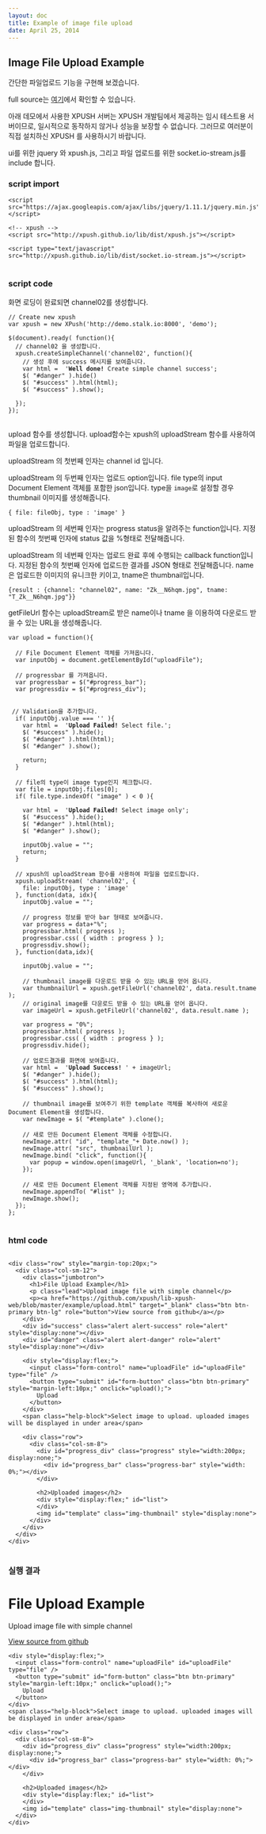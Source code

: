 ```yaml
---
layout: doc
title: Example of image file upload
date: April 25, 2014
---
```


## Image File Upload Example

간단한 파일업로드 기능을 구현해 보겠습니다.

full source는 [여기](https://github.com/xpush/lib-xpush-web/blob/master/example/fileupload.html)에서 확인할 수 있습니다.

아래 데모에서 사용한 XPUSH 서버는 XPUSH 개발팀에서 제공하는 임시 테스트용 서버이므로, 일시적으로 동작하지 않거나 성능을 보장할 수 없습니다. 그러므로 여러분이 직접 설치하신 XPUSH 를 사용하시기 바랍니다.

ui를 위한 jquery 와 xpush.js, 그리고 파일 업로드를 위한 socket.io-stream.js를 include 합니다.

### script import

<pre data-lang="html">
<code class="prettyprint">&lt;script src="https://ajax.googleapis.com/ajax/libs/jquery/1.11.1/jquery.min.js"&gt;&lt;/script&gt;

&lt;!-- xpush --&gt;
&lt;script src="http://xpush.github.io/lib/dist/xpush.js"&gt;&lt;/script&gt;

&lt;script type="text/javascript" src="http://xpush.github.io/lib/dist/socket.io-stream.js"&gt;&lt;/script&gt;
</code>
</pre>

### script code

화면 로딩이 완료되면 channel02를 생성합니다.

<pre data-lang="js">
<code class="prettyprint">// Create new xpush
var xpush = new XPush('http://demo.stalk.io:8000', 'demo');

$(document).ready( function(){
  // channel02 을 생성합니다.
  xpush.createSimpleChannel('channel02', function(){
    // 생성 후에 success 메시지를 보여줍니다.
    var html =  '<strong>Well done!</strong> Create simple channel success';
    $( "#danger" ).hide()
    $( "#success" ).html(html);
    $( "#success" ).show();

  });
});
</code>
</pre>

upload 함수를 생성합니다. upload함수는 xpush의 uploadStream 함수를 사용하여 파일을 업로드합니다.

uploadStream 의 첫번째 인자는 channel id 입니다.

uploadStream 의 두번째 인자는 업로드 option입니다. file type의 input Document Element 객체를 포함한 json입니다. type을 `image`로 설정할 경우 thumbnail 이미지를 생성해줍니다.

	{ file: fileObj, type : 'image' }

uploadStream 의 세번째 인자는 progress status을 알려주는 function입니다. 지정된 함수의 첫번째 인자에 status 값을 %형태로 전달해줍니다.

uploadStream 의 네번째 인자는 업로드 완료 후에 수행되는 callback function입니다. 지정된 함수의 첫번째 인자에 업로드한 결과를 JSON 형태로 전달해줍니다. name은 업로드한 이미지의 유니크한 키이고, tname은 thumbnail입니다.

	{result : {channel: "channel02", name: "Zk__N6hqm.jpg", tname: "T_Zk__N6hqm.jpg"}}


getFileUrl 함수는 uploadStream로 받은 name이나 tname 을 이용하여 다운로드 받을 수 있는 URL을 생성해줍니다.

<pre data-lang="js">
<code class="prettyprint">var upload = function(){

  // File Document Element 객체를 가져옵니다.
  var inputObj = document.getElementById("uploadFile");

  // progressbar 를 가져옵니다.
  var progressbar = $("#progress_bar");
  var progressdiv = $("#progress_div");


 // Validation을 추가합니다.
  if( inputObj.value === '' ){
    var html =  '<strong>Upload Failed!</strong> Select file.';
    $( "#success" ).hide();
    $( "#danger" ).html(html);
    $( "#danger" ).show();

    return;
  }

  // file의 type이 image type인지 체크합니다.
  var file = inputObj.files[0];
  if( file.type.indexOf( "image" ) < 0 ){

    var html =  '<strong>Upload Failed!</strong> Select image only';
    $( "#success" ).hide();
    $( "#danger" ).html(html);
    $( "#danger" ).show();

    inputObj.value = "";
    return;
  }

  // xpush의 uploadStream 함수를 사용하여 파일을 업로드합니다.
  xpush.uploadStream( 'channel02', {
    file: inputObj, type : 'image'
  }, function(data, idx){
    inputObj.value = "";

    // progress 정보를 받아 bar 형태로 보여줍니다.
    var progress = data+"%";
    progressbar.html( progress );
    progressbar.css( { width : progress } );
    progressdiv.show();
  }, function(data,idx){

    inputObj.value = "";

    // thumbnail image를 다운로드 받을 수 있는 URL을 얻어 옵니다.
    var thumbnailUrl = xpush.getFileUrl('channel02', data.result.tname );
    // original image를 다운로드 받을 수 있는 URL을 얻어 옵니다.
    var imageUrl = xpush.getFileUrl('channel02', data.result.name );

    var progress = "0%";
    progressbar.html( progress );
    progressbar.css( { width : progress } );
    progressdiv.hide();

    // 업로드결과를 화면에 보여줍니다.
    var html =  '<strong>Upload Success!</strong> ' + imageUrl;
    $( "#danger" ).hide();
    $( "#success" ).html(html);
    $( "#success" ).show();

    // thumbnail image를 보여주기 위한 template 객체를 복사하여 새로운 Document Element을 생성합니다.
    var newImage = $( "#template" ).clone();

    // 새로 만든 Document Element 객체를 수정합니다.
    newImage.attr( "id", "template_"+ Date.now() );
    newImage.attr( "src", thumbnailUrl );
    newImage.bind( "click", function(){
      var popup = window.open(imageUrl, '_blank', 'location=no');
    });

    // 새로 만든 Document Element 객체를 지정된 영역에 추가합니다.
    newImage.appendTo( "#list" );
    newImage.show();
  });
};
</code>
</pre>

### html code

<pre data-lang="html">
<code class="prettyprint">
&lt;div class="row" style="margin-top:20px;"&gt;
  &lt;div class="col-sm-12"&gt;
    &lt;div class="jumbotron"&gt;
      &lt;h1&gt;File Upload Example&lt;/h1&gt;
      &lt;p class="lead"&gt;Upload image file with simple channel&lt;/p&gt;
      &lt;p&gt;&lt;a href="https://github.com/xpush/lib-xpush-web/blob/master/example/upload.html" target="_blank" class="btn btn-primary btn-lg" role="button"&gt;View source from github&lt;/a&gt;&lt;/p&gt;
    &lt;/div&gt;
    &lt;div id="success" class="alert alert-success" role="alert" style="display:none"&gt;&lt;/div&gt;
    &lt;div id="danger" class="alert alert-danger" role="alert" style="display:none"&gt;&lt;/div&gt;

    &lt;div style="display:flex;"&gt;
      &lt;input class="form-control" name="uploadFile" id="uploadFile" type="file" /&gt;
      &lt;button type="submit" id="form-button" class="btn btn-primary" style="margin-left:10px;" onclick="upload();"&gt;
        Upload
      &lt;/button&gt;
    &lt;/div&gt;
    &lt;span class="help-block"&gt;Select image to upload. uploaded images will be displayed in under area&lt;/span&gt;

    &lt;div class="row"&gt;
      &lt;div class="col-sm-8"&gt;
        &lt;div id="progress_div" class="progress" style="width:200px; display:none;"&gt;
          &lt;div id="progress_bar" class="progress-bar" style="width: 0%;"&gt;&lt;/div&gt;
        &lt;/div&gt;

        &lt;h2&gt;Uploaded images&lt;/h2&gt;
        &lt;div style="display:flex;" id="list"&gt;
        &lt;/div&gt;
        &lt;img id="template" class="img-thumbnail" style="display:none"&gt;
      &lt;/div&gt;
    &lt;/div&gt;
  &lt;/div&gt;
&lt;/div&gt;
</code>
</pre>


### 실행 결과

<script src="https://ajax.googleapis.com/ajax/libs/jquery/1.11.1/jquery.min.js"></script>

<!-- xpush -->
<script src="http://xpush.github.io/lib/dist/xpush.js"></script>

<script type="text/javascript" src="http://xpush.github.io/lib/dist/socket.io-stream.js"></script>

<style>
  .img-thumbnail {
    margin: 10px;
  }
</style>

<script type="text/javascript">
// Create new xpush
var xpush = new XPush('http://demo.stalk.io:8000', 'demo');

$(document).ready( function(){
  // channel02 을 생성합니다.
  xpush.createSimpleChannel('channel02', function(){
    // 생성 후에 success 메시지를 보여줍니다.
    var html =  '<strong>Well done!</strong> Create simple channel success';
    $( "#danger" ).hide()
    $( "#success" ).html(html);
    $( "#success" ).show();

  });
});


var upload = function(){
  // File Document Element 객체를 가져옵니다.
  var inputObj = document.getElementById("uploadFile");

  // progressbar 를 가져옵니다.
  var progressbar = $("#progress_bar");
  var progressdiv = $("#progress_div");


 // Validation을 추가합니다.
  if( inputObj.value === '' ){
    var html =  '<strong>Upload Failed!</strong> Select file.';
    $( "#success" ).hide();
    $( "#danger" ).html(html);
    $( "#danger" ).show();

    return;
  }

  // file의 type이 image type인지 체크합니다.
  var file = inputObj.files[0];
  if( file.type.indexOf( "image" ) < 0 ){

    var html =  '<strong>Upload Failed!</strong> Select image only';
    $( "#success" ).hide();
    $( "#danger" ).html(html);
    $( "#danger" ).show();

    inputObj.value = "";
    return;
  }

  // xpush의 uploadStream 함수를 사용하여 파일을 업로드합니다.
  xpush.uploadStream( 'channel02', {
    file: inputObj, type : 'image'
  }, function(data, idx){
    inputObj.value = "";

    // progress 정보를 받아 bar 형태로 보여줍니다.
    var progress = data+"%";
    progressbar.html( progress );
    progressbar.css( { width : progress } );
    progressdiv.show();
  }, function(data,idx){

    inputObj.value = "";

    // thumbnail image를 다운로드 받을 수 있는 URL을 얻어 옵니다.
    var thumbnailUrl = xpush.getFileUrl('channel02', data.result.tname );
    // original image를 다운로드 받을 수 있는 URL을 얻어 옵니다.
    var imageUrl = xpush.getFileUrl('channel02', data.result.name );

    var progress = "0%";
    progressbar.html( progress );
    progressbar.css( { width : progress } );
    progressdiv.hide();

    // 업로드결과를 화면에 보여줍니다.
    var html =  '<strong>Upload Success!</strong> ' + imageUrl;
    $( "#danger" ).hide();
    $( "#success" ).html(html);
    $( "#success" ).show();

    // thumbnail image를 보여주기 위한 template 객체를 복사하여 새로운 Document Element을 생성합니다.
    var newImage = $( "#template" ).clone();

    // 새로 만든 Document Element 객체를 수정합니다.
    newImage.attr( "id", "template_"+ Date.now() );
    newImage.attr( "src", thumbnailUrl );
    newImage.bind( "click", function(){
      var popup = window.open(imageUrl, '_blank', 'location=no');
    });

    // 새로 만든 Document Element 객체를 지정된 영역에 추가합니다.
    newImage.appendTo( "#list" );
    newImage.show();
  });
};
</script>

<div class="row" style="margin-top:20px;">
  <div class="col-sm-12">
    <div class="jumbotron">
      <h1>File Upload Example</h1>
      <p class="lead">Upload image file with simple channel</p>
      <p><a href="https://github.com/xpush/lib-xpush-web/blob/master/example/upload.html" target="_blank" class="btn btn-primary btn-lg" role="button">View source from github</a></p>
    </div>
    <div id="success" class="alert alert-success" role="alert" style="display:none"></div>
    <div id="danger" class="alert alert-danger" role="alert" style="display:none"></div>

    <div style="display:flex;">
      <input class="form-control" name="uploadFile" id="uploadFile" type="file" />
      <button type="submit" id="form-button" class="btn btn-primary" style="margin-left:10px;" onclick="upload();">
        Upload
      </button>
    </div>
    <span class="help-block">Select image to upload. uploaded images will be displayed in under area</span>

    <div class="row">
      <div class="col-sm-8">
        <div id="progress_div" class="progress" style="width:200px; display:none;">
          <div id="progress_bar" class="progress-bar" style="width: 0%;"></div>
        </div>

        <h2>Uploaded images</h2>
        <div style="display:flex;" id="list">
        </div>
        <img id="template" class="img-thumbnail" style="display:none">
      </div>
    </div>
  </div>
</div>

<script type="text/javascript">
	prettyPrint();
</script>
